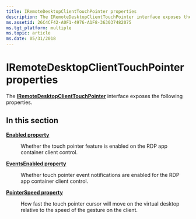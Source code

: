 ```yaml
---
title: IRemoteDesktopClientTouchPointer properties
description: The IRemoteDesktopClientTouchPointer interface exposes the following properties.
ms.assetid: 26C4CF42-A0F1-4976-A1F8-363037482075
ms.tgt_platform: multiple
ms.topic: article
ms.date: 05/31/2018
---
```


# IRemoteDesktopClientTouchPointer properties

The [**IRemoteDesktopClientTouchPointer**](/windows/win32/api/rdpappcontainerclient/nn-rdpappcontainerclient-iremotedesktopclienttouchpointer) interface exposes the following properties.

## In this section

<dl> <dt>

[**Enabled property**](iremotedesktopclienttouchpointer-enabled.md)
</dt> <dd>

Whether the touch pointer feature is enabled on the RDP app container client control.

</dd> <dt>

[**EventsEnabled property**](/windows/win32/api/rdpappcontainerclient/nf-rdpappcontainerclient-iremotedesktopclienttouchpointer-get_eventsenabled)
</dt> <dd>

Whether touch pointer event notifications are enabled for the RDP app container client control.

</dd> <dt>

[**PointerSpeed property**](/windows/win32/api/rdpappcontainerclient/nf-rdpappcontainerclient-iremotedesktopclienttouchpointer-get_pointerspeed)
</dt> <dd>

How fast the touch pointer cursor will move on the virtual desktop relative to the speed of the gesture on the client.

</dd> </dl>

 

 